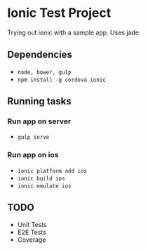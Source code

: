# Ionic Test Project

Trying out ionic with a sample app. Uses jade

## Dependencies
- `node, bower, gulp`
- `npm install -g cordova ionic`

## Running tasks
### Run app on server
- `gulp serve`


### Run app on ios
- `ionic platform add ios`
- `ionic build ios`
- `ionic emulate ios`

## TODO
- Unit Tests
- E2E Tests
- Coverage
